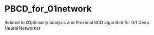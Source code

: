 # PBCD_for_01network
Related to 《Optimality analysis and Proximal BCD algorithm for 0/1 Deep Neural Networks》
